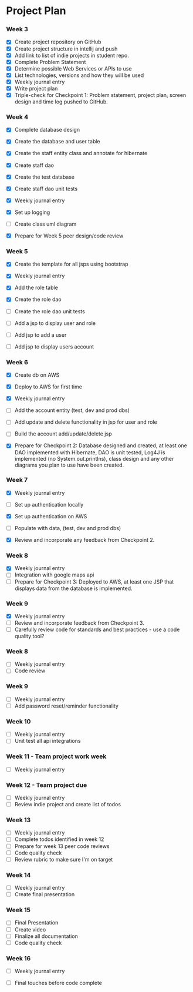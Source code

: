 # Project Plan

### Week 3
- [x] Create project repository on GitHub
- [x] Create project structure in intellij and push
- [x] Add link to list of indie projects in student repo.
- [x] Complete Problem Statement
- [x] Determine possible Web Services or APIs to use
- [x] List technologies, versions and how they will be used
- [x] Weekly journal entry
- [x] Write project plan
- [x] Triple-check for Checkpoint 1: Problem statement, project plan, screen design and time log pushed to GitHub. 

### Week 4
- [x] Complete database design
- [x] Create the database and user table
- [x] Create the staff entity class and annotate for hibernate
- [x] Create staff dao
- [x] Create the test database
- [x] Create staff dao unit tests
- [x] Weekly journal entry
- [x] Set up logging
- [ ] Create class uml diagram
- [x] Prepare for Week 5 peer design/code review


### Week 5

- [x] Create the template for all jsps using bootstrap
- [x] Weekly journal entry
- [x] Add the role table
- [x] Create the role dao
- [ ] Create the role dao unit tests
- [ ] Add a jsp to display user and role
- [ ] Add jsp to add a user
- [ ] Add jsp to display users account


### Week 6

- [x] Create db on AWS
- [x] Deploy to AWS for first time
- [x] Weekly journal entry
- [ ] Add the account entity (test, dev and prod dbs)
- [ ] Add update and delete functionality in jsp for user and role
- [ ] Build the account add/update/delete jsp
- [x] Prepare for Checkpoint 2: Database designed and created, at least one DAO implemented with Hibernate, DAO is unit tested, Log4J is implemented (no System.out.printlns), class design and any other diagrams you plan to use have been created. 


### Week 7

- [x] Weekly journal entry
- [ ] Set up authentication locally
- [x] Set up authentication on AWS
- [ ] Populate with data, (test, dev and prod dbs)
- [x] Review and incorporate any feedback from Checkpoint 2.


### Week 8

- [x] Weekly journal entry
- [ ] Integration with google maps api
- [ ] Prepare for Checkpoint 3: Deployed to AWS, at least one JSP that displays data from the database is implemented. 

### Week 9
- [x] Weekly journal entry
- [ ] Review and incorporate feedback from Checkpoint 3.
- [ ] Carefully review code for standards and best practices - use a code quality tool? 

### Week 8
- [ ] Weekly journal entry
- [ ] Code review

### Week 9
- [ ] Weekly journal entry
- [ ] Add password reset/reminder functionality

### Week 10
- [ ] Weekly journal entry
- [ ] Unit test all api integrations

### Week 11 - Team project work week
- [ ] Weekly journal entry

### Week 12 - Team project due
- [ ] Weekly journal entry
- [ ] Review indie project and create list of todos

### Week 13
- [ ] Weekly journal entry
- [ ] Complete todos identified in week 12
- [ ] Prepare for week 13 peer code reviews
- [ ] Code quality check
- [ ] Review rubric to make sure I'm on target

### Week 14
- [ ] Weekly journal entry
- [ ] Create final presentation

### Week 15
- [ ] Final Presentation
- [ ] Create video
- [ ] Finalize all documentation
- [ ] Code quality check

### Week 16
- [ ] Weekly journal entry
- [ ] Final touches before code complete





